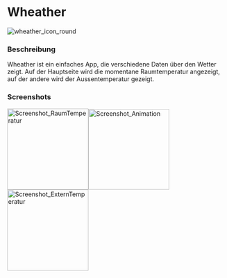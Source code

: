 # Wheather
![wheather_icon_round](https://user-images.githubusercontent.com/44444958/149769511-819bbd09-ec31-4c8f-ab06-b5945cea44c1.png)


### Beschreibung
Wheather ist ein einfaches App, die verschiedene Daten über den Wetter zeigt. Auf der Hauptseite wird die momentane Raumtemperatur angezeigt, auf der andere wird der Aussentemperatur gezeigt.

### Screenshots
<img width="187" alt="Screenshot_RaumTemperatur" src="https://user-images.githubusercontent.com/44444958/149768755-2a12854f-bd1a-489b-b1b5-f32977de5770.png"><img width="186" alt="Screenshot_Animation" src="https://user-images.githubusercontent.com/44444958/149768849-d53c65cb-028f-467a-bc43-ff78e9fe03cb.png">
<img width="187" alt="Screenshot_ExternTemperatur" src="https://user-images.githubusercontent.com/44444958/149768975-1fbbc09c-7620-41a0-b8cd-db3ab8d3768d.png">


